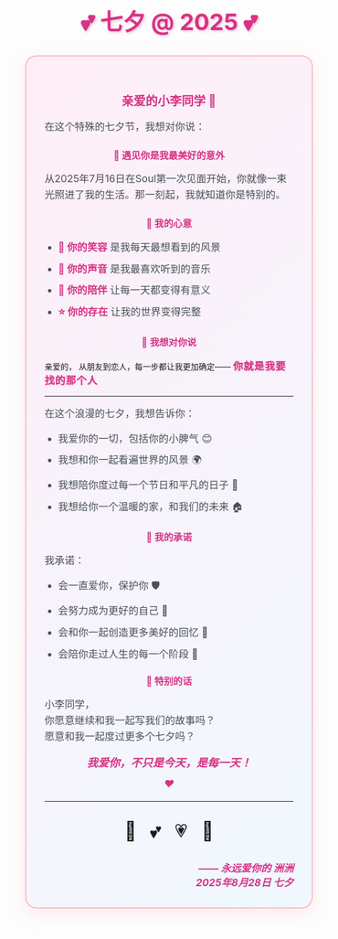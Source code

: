 # 💕 七夕 @ 2025 💕

<div class="confession-container">

## 亲爱的小李同学 💖

在这个特殊的七夕节，我想对你说：

### 🌟 遇见你是我最美好的意外

从2025年7月16日在Soul第一次见面开始，你就像一束光照进了我的生活。那一刻起，我就知道你是特别的。

### 💝 我的心意

- **💫 你的笑容** 是我每天最想看到的风景
- **🌸 你的声音** 是我最喜欢听到的音乐  
- **🌈 你的陪伴** 让每一天都变得有意义
- **⭐ 你的存在** 让我的世界变得完整

### 🎯 我想对你说

<div class="left-align-text">
亲爱的，
从朋友到恋人，每一步都让我更加确定——
<strong class="highlight-text">你就是我要找的那个人</strong>
</div>

---

在这个浪漫的七夕，我想告诉你：
- 我爱你的一切，包括你的小脾气 😊
- 我想和你一起看遍世界的风景 🌍
- 我想陪你度过每一个节日和平凡的日子 📅
- 我想给你一个温暖的家，和我们的未来 🏠

### 💌 我的承诺

我承诺：
- 会一直爱你，保护你 🛡️
- 会努力成为更好的自己 💪
- 会和你一起创造更多美好的回忆 📸
- 会陪你走过人生的每一个阶段 👫

### 🎁 特别的话

小李同学，<br>
你愿意继续和我一起写我们的故事吗？<br>
愿意和我一起度过更多个七夕吗？

**我爱你，不只是今天，是每一天！** ❤️

---

<div class="love-animation">
  <span class="heart">💖</span>
  <span class="heart">💕</span>
  <span class="heart">💗</span>
  <span class="heart">💖</span>
</div>

<div class="signature">
—— 永远爱你的 洲洲<br>
2025年8月28日 七夕
</div>

</div>

<style>
.confession-container {
  max-width: 800px;
  margin: 0 auto;
  padding: 2rem;
  background: linear-gradient(135deg, #ffeef8 0%, #f0f8ff 100%);
  border-radius: 20px;
  box-shadow: 0 10px 30px rgba(255, 192, 203, 0.3);
  border: 2px solid #ffb6c1;
}

.love-animation {
  text-align: center;
  margin: 2rem 0;
  animation: float 3s ease-in-out infinite;
}

.heart {
  display: inline-block;
  margin: 0 10px;
  font-size: 2rem;
  animation: beat 1.5s ease-in-out infinite;
}

.heart:nth-child(2) {
  animation-delay: 0.2s;
}

.heart:nth-child(3) {
  animation-delay: 0.4s;
}

.heart:nth-child(4) {
  animation-delay: 0.6s;
}

@keyframes beat {
  0%, 100% {
    transform: scale(1);
  }
  50% {
    transform: scale(1.2);
  }
}

@keyframes float {
  0%, 100% {
    transform: translateY(0px);
  }
  50% {
    transform: translateY(-10px);
  }
}

h1, h2, h3 {
  color: #d63384;
  text-align: center;
}

h1 {
  font-size: 2.5rem;
  margin-bottom: 2rem;
  text-shadow: 2px 2px 4px rgba(214, 51, 132, 0.3);
}

li {
  margin: 0.8rem 0;
  font-size: 1.1rem;
  color: #495057;
}

strong {
  color: #d63384;
}

p {
  text-align: left;
  font-size: 1.1rem;
  line-height: 1.6;
  color: #495057;
  margin: 1rem 0;
}

/* 特殊段落保持居中 */
.love-animation + p {
  text-align: center;
  font-style: italic;
  color: #d63384;
  font-weight: bold;
}

/* 包含粗体重要信息的段落居中 */
p:has(strong) {
  text-align: center;
}

/* 如果浏览器不支持:has，使用备用方案 */
.confession-container p strong {
  display: block;
  text-align: center;
  margin: 0.5rem 0;
  font-size: 1.2rem;
}

.confession-container ul {
  text-align: left;
  max-width: 600px;
  margin: 1rem auto;
}

.signature {
  text-align: right;
  margin-top: 2rem;
  color: #d63384;
  font-style: italic;
  font-weight: bold;
  font-size: 1.1rem;
}

.left-align-text {
  text-align: left !important;
  margin: 1rem 0;
}

.left-align-text strong {
  display: inline;
  text-align: left;
}

.highlight-text {
  color: #d63384;
  font-size: 1.1rem;
  font-weight: bold;
  text-shadow: 1px 1px 2px rgba(214, 51, 132, 0.3);
  display: block;
  margin: 0.5rem 0;
  letter-spacing: 1px;
}

.confession-container > p:last-of-type {
  font-style: italic;
  color: #d63384;
  font-weight: bold;
  text-align: center;
}
</style>
